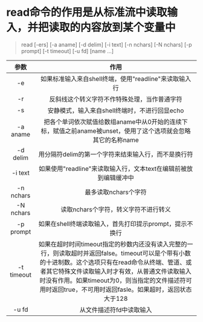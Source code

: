 # read命令的作用是从标准流中读取输入，并把读取的内容放到某个变量中
> read [-ers] [-a aname] [-d delim] [-i text] [-n nchars] [-N nchars] [-p prompt] [-t timeout] [-u fd] [name ...]

| 参数 | 作用 |
|:---: |:---: |
| -e | 如果标准输入来自shell终端，使用"readline"来读取输入行 |
| -r | 反斜线这个转义字符不作特殊处理，当作普通字符 |
| -s | 安静模式，输入来自shell终端时，不进行回显echo |
| -a aname | 把各个单词依次赋值给数组aname中从0开始的连续下标，赋值之前aname被unset，使用了这个选项就会忽略其它的名称name |
| -d delim | 用分隔符delim的第一个字符来结束输入行，而不是换行符 |
| -i text | 如果使用"readline"来读取输入行，文本text在编辑前被放到编辑缓冲中 |
| -n nchars | 最多读取nchars个字符 |
| -N nchars | 读取nchars个字符，转义字符不进行转义 |
| -p prompt | 如果在shell终端读取输入，首先打印提示prompt，提示不换行 |
| -t timeout | 如果在超时时间timeout指定的秒数内还没有读入完整的一行，则读取超时并返回false。timeout可以是个带有小数的十进制数。这个选项只有在read命令从终端、管道、或者其它特殊文件读取输入时才有效，从普通文件读取输入时没有作用。如果timeout为0，则当指定的文件描述符可用时返回true，不可用时返回fasle。如果超时，返回状态大于128 |
| -u fd | 从文件描述符fd中读取输入 |